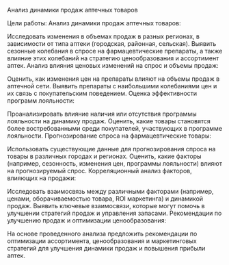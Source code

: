 Анализ динамики продаж аптечных товаров

Цели работы:
Анализ динамики продаж аптечных товаров:

Исследовать изменения в объемах продаж в разных регионах, в зависимости от типа аптеки (городская, районная, сельская).
Выявить сезонные колебания в спросе на фармацевтические препараты, а также влияние этих колебаний на стратегию ценообразования и ассортимент аптек.
Анализ влияния ценовых изменений на спрос и объемы продаж:

Оценить, как изменения цен на препараты влияют на объемы продаж в аптечной сети.
Выявить препараты с наибольшими колебаниями цен и их связь с покупательским поведением.
Оценка эффективности программ лояльности:

Проанализировать влияние наличия или отсутствия программы лояльности на динамику продаж.
Оценить, какие товары становятся более востребованными среди покупателей, участвующих в программе лояльности.
Прогнозирование спроса на фармацевтические товары:

Использовать существующие данные для прогнозирования спроса на товары в различных городах и регионах.
Оценить, какие факторы (например, сезонность, изменения цен, программы лояльности) влияют на прогнозируемый спрос.
Корреляционный анализ факторов, влияющих на продажи:

Исследовать взаимосвязь между различными факторами (например, ценами, оборачиваемостью товара, ROI маркетинга) и динамикой продаж.
Выявить ключевые взаимосвязи, которые могут помочь в улучшении стратегий продаж и управления запасами.
Рекомендации по улучшению продаж и оптимизации ценообразования:

На основе проведенного анализа предложить рекомендации по оптимизации ассортимента, ценообразования и маркетинговых стратегий для улучшения динамики продаж и повышения прибыли аптек.
